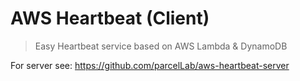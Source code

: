 # AWS Heartbeat (Client)

> Easy Heartbeat service based on AWS Lambda &amp; DynamoDB

For server see: https://github.com/parcelLab/aws-heartbeat-server
